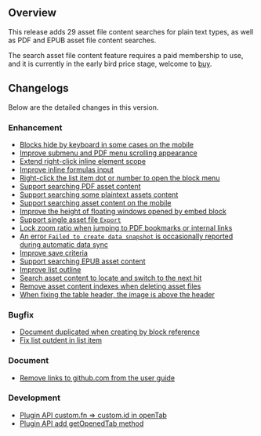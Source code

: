 ## Overview

This release adds 29 asset file content searches for plain text types, as well as PDF and EPUB asset file content searches.

The search asset file content feature requires a paid membership to use, and it is currently in the early bird price stage, welcome to [buy](https://b3log.org/siyuan/en/pricing.html).

## Changelogs

Below are the detailed changes in this version.

### Enhancement

* [Blocks hide by keyboard in some cases on the mobile](https://github.com/siyuan-note/siyuan/issues/8950)
* [Improve submenu and PDF menu scrolling appearance](https://github.com/siyuan-note/siyuan/issues/8958)
* [Extend right-click inline element scope](https://github.com/siyuan-note/siyuan/issues/8960)
* [Improve inline formulas input](https://github.com/siyuan-note/siyuan/issues/8972)
* [Right-click the list item dot or number to open the block menu](https://github.com/siyuan-note/siyuan/issues/8983)
* [Support searching PDF asset content](https://github.com/siyuan-note/siyuan/pull/8985)
* [Support searching some plaintext assets content](https://github.com/siyuan-note/siyuan/issues/8987)
* [Support searching asset content on the mobile](https://github.com/siyuan-note/siyuan/issues/8991)
* [Improve the height of floating windows opened by embed block](https://github.com/siyuan-note/siyuan/issues/8992) 
* [Support single asset file `Export`](https://github.com/siyuan-note/siyuan/issues/8993)
* [Lock zoom ratio when jumping to PDF bookmarks or internal links](https://github.com/siyuan-note/siyuan/issues/8997)
* [An error `Failed to create data snapshot` is occasionally reported during automatic data sync](https://github.com/siyuan-note/siyuan/issues/8998)
* [Improve save criteria](https://github.com/siyuan-note/siyuan/issues/8999)
* [Support searching EPUB asset content](https://github.com/siyuan-note/siyuan/issues/9000)
* [Improve list outline](https://github.com/siyuan-note/siyuan/issues/9004)
* [Search asset content to locate and switch to the next hit](https://github.com/siyuan-note/siyuan/issues/9009)
* [Remove asset content indexes when deleting asset files](https://github.com/siyuan-note/siyuan/issues/9010)
* [When fixing the table header, the image is above the header](https://github.com/siyuan-note/siyuan/issues/9016)

### Bugfix

* [Document duplicated when creating by block reference](https://github.com/siyuan-note/siyuan/issues/8981)
* [Fix list outdent in list item](https://github.com/siyuan-note/siyuan/issues/8994)

### Document

* [Remove links to github.com from the user guide](https://github.com/siyuan-note/siyuan/issues/9011)

### Development

* [Plugin API custom.fn => custom.id in openTab](https://github.com/siyuan-note/siyuan/issues/8944)
* [Plugin API add getOpenedTab method](https://github.com/siyuan-note/siyuan/issues/9002)
